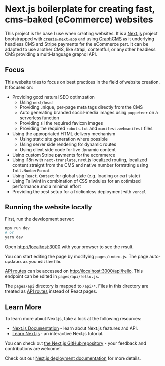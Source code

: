 # Next.js boilerplate for creating fast, cms-baked (eCommerce) websites
This project is the base I use when creating websites. It is a [Next.js](https://nextjs.org/) project bootstrapped with [`create-next-app`](https://github.com/vercel/next.js/tree/canary/packages/create-next-app) and using [GraphCMS](https://graphcms.com/) as it underlying headless CMS and Stripe payments for the eCommerce part. It can be adapted to use another CMS, like strapi, contentful, or any other headless CMS providing a multi-language graphql API.

## Focus
This website tries to focus on best practices in the field of website creation. It focuses on:
- Providing good natural SEO optimization
  - Using `next/head`
  - Providing unique, per-page meta tags directly from the CMS
  - Auto generating branded social-media images using `puppeteer` on a serverless function
  - Providing all the required favicon images
  - Providing the required `robots.txt` and `manifest.webmanifest` files
- Using the appropriated HTML delivery mechanism
  - Using static site generation where possible
  - Using server side rendering for dynamic routes
  - Using client side code for live dynamic content
- Using custom Stripe payments for the ecommerce
- Using i18n with `next-translate`, next.js localized routing, localized content straight from the CMS and native number formatting using `Intl.NumberFormat`
- Using `React.Context` for global state (e.g. loading or cart state)
- Using Tailwinf in combination of CSS modules for an optimized performance and a minimal effort
- Providing the best setup for a frictionless deployment with `vercel`

## Running the website locally

First, run the development server:

```bash
npm run dev
# or
yarn dev
```

Open [http://localhost:3000](http://localhost:3000) with your browser to see the result.

You can start editing the page by modifying `pages/index.js`. The page auto-updates as you edit the file.

[API routes](https://nextjs.org/docs/api-routes/introduction) can be accessed on [http://localhost:3000/api/hello](http://localhost:3000/api/hello). This endpoint can be edited in `pages/api/hello.js`.

The `pages/api` directory is mapped to `/api/*`. Files in this directory are treated as [API routes](https://nextjs.org/docs/api-routes/introduction) instead of React pages.

## Learn More

To learn more about Next.js, take a look at the following resources:

- [Next.js Documentation](https://nextjs.org/docs) - learn about Next.js features and API.
- [Learn Next.js](https://nextjs.org/learn) - an interactive Next.js tutorial.

You can check out [the Next.js GitHub repository](https://github.com/vercel/next.js/) - your feedback and contributions are welcome!

Check out our [Next.js deployment documentation](https://nextjs.org/docs/deployment) for more details.
